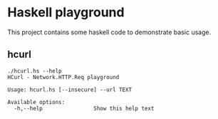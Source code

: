 # Haskell playground

This project contains some haskell code to demonstrate basic usage.

## hcurl

```ShellSession
./hcurl.hs --help
HCurl - Network.HTTP.Req playground

Usage: hcurl.hs [--insecure] --url TEXT

Available options:
  -h,--help                Show this help text
```
